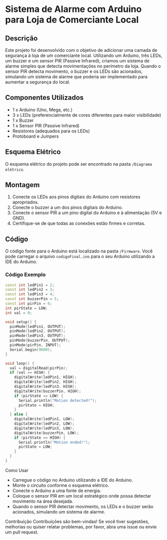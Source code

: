 # Sistema de Alarme com Arduino para Loja de Comerciante Local

## Descrição

Este projeto foi desenvolvido com o objetivo de adicionar uma camada de segurança à loja de um comerciante local. Utilizando um Arduino, três LEDs, um buzzer e um sensor PIR (Passive Infrared), criamos um sistema de alarme simples que detecta movimentações no perímetro da loja. Quando o sensor PIR detecta movimento, o buzzer e os LEDs são acionados, simulando um sistema de alarme que poderia ser implementado para aumentar a segurança do local.

## Componentes Utilizados

- 1 x Arduino (Uno, Mega, etc.)
- 3 x LEDs (preferencialmente de cores diferentes para maior visibilidade)
- 1 x Buzzer
- 1 x Sensor PIR (Passive Infrared)
- Resistores (adequados para os LEDs)
- Protoboard e Jumpers

## Esquema Elétrico

O esquema elétrico do projeto pode ser encontrado na pasta `/Diagrama elétrico`.

## Montagem

1. Conecte os LEDs aos pinos digitais do Arduino com resistores apropriados.
2. Conecte o buzzer a um dos pinos digitais do Arduino.
3. Conecte o sensor PIR a um pino digital do Arduino e à alimentação (5V e GND).
4. Certifique-se de que todas as conexões estão firmes e corretas.

## Código

O código fonte para o Arduino está localizado na pasta `/Firmware`. Você pode carregar o arquivo `codigoFinal.ino` para o seu Arduino utilizando a IDE do Arduino.

### Código Exemplo

```cpp
const int ledPin1 = 2;
const int ledPin2 = 3;
const int ledPin3 = 4;
const int buzzerPin = 5;
const int pirPin = 6;
int pirState = LOW;
int val = 0;

void setup() {
  pinMode(ledPin1, OUTPUT);
  pinMode(ledPin2, OUTPUT);
  pinMode(ledPin3, OUTPUT);
  pinMode(buzzerPin, OUTPUT);
  pinMode(pirPin, INPUT);
  Serial.begin(9600);
}

void loop() {
  val = digitalRead(pirPin);
  if (val == HIGH) {
    digitalWrite(ledPin1, HIGH);
    digitalWrite(ledPin2, HIGH);
    digitalWrite(ledPin3, HIGH);
    digitalWrite(buzzerPin, HIGH);
    if (pirState == LOW) {
      Serial.println("Motion detected!");
      pirState = HIGH;
    }
  } else {
    digitalWrite(ledPin1, LOW);
    digitalWrite(ledPin2, LOW);
    digitalWrite(ledPin3, LOW);
    digitalWrite(buzzerPin, LOW);
    if (pirState == HIGH) {
      Serial.println("Motion ended!");
      pirState = LOW;
    }
  }
}
```

Como Usar
- Carregue o código no Arduino utilizando a IDE do Arduino.
- Monte o circuito conforme o esquema elétrico.
- Conecte o Arduino a uma fonte de energia.
- Coloque o sensor PIR em um local estratégico onde possa detectar movimento na área desejada.
- Quando o sensor PIR detectar movimento, os LEDs e o buzzer serão acionados, simulando um sistema de alarme.

Contribuição
Contribuições são bem-vindas! 
Se você tiver sugestões, melhorias ou quiser relatar problemas, por favor, abra uma issue ou envie um pull request.
